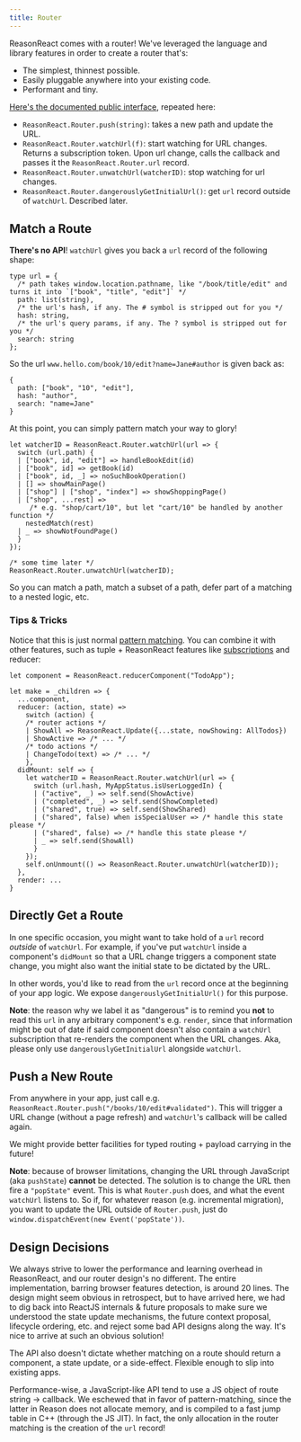 ```yaml
---
title: Router
---
```


ReasonReact comes with a router! We've leveraged the language and library features in order to create a router that's:

- The simplest, thinnest possible.
- Easily pluggable anywhere into your existing code.
- Performant and tiny.

[Here's the documented public interface](https://github.com/reasonml/reason-react/blob/9e9e40ea4c7e8d55e56cba47a4d0188c26d0791e/src/ReasonReact.rei#L248-L276), repeated here:

- `ReasonReact.Router.push(string)`: takes a new path and update the URL.
- `ReasonReact.Router.watchUrl(f)`: start watching for URL changes. Returns a subscription token. Upon url change, calls the callback and passes it the `ReasonReact.Router.url` record.
- `ReasonReact.Router.unwatchUrl(watcherID)`: stop watching for url changes.
- `ReasonReact.Router.dangerouslyGetInitialUrl()`: get `url` record outside of `watchUrl`. Described later.

## Match a Route

**There's no API**! `watchUrl` gives you back a `url` record of the following shape:

```reason
type url = {
  /* path takes window.location.pathname, like "/book/title/edit" and turns it into `["book", "title", "edit"]` */
  path: list(string),
  /* the url's hash, if any. The # symbol is stripped out for you */
  hash: string,
  /* the url's query params, if any. The ? symbol is stripped out for you */
  search: string
};
```

So the url `www.hello.com/book/10/edit?name=Jane#author` is given back as:

```reason
{
  path: ["book", "10", "edit"],
  hash: "author",
  search: "name=Jane"
}
```

At this point, you can simply pattern match your way to glory!

```reason
let watcherID = ReasonReact.Router.watchUrl(url => {
  switch (url.path) {
  | ["book", id, "edit"] => handleBookEdit(id)
  | ["book", id] => getBook(id)
  | ["book", id, _] => noSuchBookOperation()
  | [] => showMainPage()
  | ["shop"] | ["shop", "index"] => showShoppingPage()
  | ["shop", ...rest] =>
     /* e.g. "shop/cart/10", but let "cart/10" be handled by another function */
    nestedMatch(rest)
  | _ => showNotFoundPage()
  }
});

/* some time later */
ReasonReact.Router.unwatchUrl(watcherID);
```

So you can match a path, match a subset of a path, defer part of a matching to a nested logic, etc.

### Tips & Tricks

Notice that this is just normal [pattern matching](https://reasonml.github.io/docs/en/pattern-matching.html). You can combine it with other features, such as tuple + ReasonReact features like [subscriptions](subscriptions-helper.md) and reducer:

```reason
let component = ReasonReact.reducerComponent("TodoApp");

let make = _children => {
  ...component,
  reducer: (action, state) =>
    switch (action) {
    /* router actions */
    | ShowAll => ReasonReact.Update({...state, nowShowing: AllTodos})
    | ShowActive => /* ... */
    /* todo actions */
    | ChangeTodo(text) => /* ... */
    },
  didMount: self => {
    let watcherID = ReasonReact.Router.watchUrl(url => {
      switch (url.hash, MyAppStatus.isUserLoggedIn) {
      | ("active", _) => self.send(ShowActive)
      | ("completed", _) => self.send(ShowCompleted)
      | ("shared", true) => self.send(ShowShared)
      | ("shared", false) when isSpecialUser => /* handle this state please */
      | ("shared", false) => /* handle this state please */
      | _ => self.send(ShowAll)
      }
    });
    self.onUnmount(() => ReasonReact.Router.unwatchUrl(watcherID));
  },
  render: ...
}
```

## Directly Get a Route

In one specific occasion, you might want to take hold of a `url` record _outside_ of `watchUrl`. For example, if you've put `watchUrl` inside a component's `didMount` so that a URL change triggers a component state change, you might also want the initial state to be dictated by the URL.

In other words, you'd like to read from the `url` record once at the beginning of your app logic. We expose `dangerouslyGetInitialUrl()` for this purpose.

**Note**: the reason why we label it as "dangerous" is to remind you **not** to read this `url` in any arbitrary component's e.g. `render`, since that information might be out of date if said component doesn't also contain a `watchUrl` subscription that re-renders the component when the URL changes. Aka, please only use `dangerouslyGetInitialUrl` alongside `watchUrl`.

## Push a New Route

From anywhere in your app, just call e.g. `ReasonReact.Router.push("/books/10/edit#validated")`. This will trigger a URL change (without a page refresh) and `watchUrl`'s callback will be called again.

We might provide better facilities for typed routing + payload carrying in the future!

**Note**: because of browser limitations, changing the URL through JavaScript (aka `pushState`) **cannot** be detected. The solution is to change the URL then fire a `"popState"` event. This is what `Router.push` does, and what the event `watchUrl` listens to. So if, for whatever reason (e.g. incremental migration), you want to update the URL outside of `Router.push`, just do `window.dispatchEvent(new Event('popState'))`.

## Design Decisions

We always strive to lower the performance and learning overhead in ReasonReact, and our router design's no different. The entire implementation, barring browser features detection, is around 20 lines. The design might seem obvious in retrospect, but to have arrived here, we had to dig back into ReactJS internals & future proposals to make sure we understood the state update mechanisms, the future context proposal, lifecycle ordering, etc. and reject some bad API designs along the way. It's nice to arrive at such an obvious solution!

The API also doesn't dictate whether matching on a route should return a component, a state update, or a side-effect. Flexible enough to slip into existing apps.

Performance-wise, a JavaScript-like API tend to use a JS object of route string -> callback. We eschewed that in favor of pattern-matching, since the latter in Reason does not allocate memory, and is compiled to a fast jump table in C++ (through the JS JIT). In fact, the only allocation in the router matching is the creation of the `url` record!
